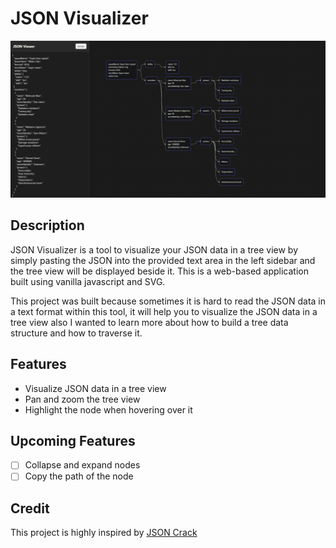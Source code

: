 # JSON Visualizer

![Preview](https://github.com/Erik3010/json-visualizer/blob/master/preview.png?raw=true)

## Description

JSON Visualizer is a tool to visualize your JSON data in a tree view by simply pasting the JSON into the provided text area in the left sidebar and the tree view will be displayed beside it. This is a web-based application built using vanilla javascript and SVG.

This project was built because sometimes it is hard to read the JSON data in a text format within this tool, it will help you to visualize the JSON data in a tree view also I wanted to learn more about how to build a tree data structure and how to traverse it.

## Features

- Visualize JSON data in a tree view
- Pan and zoom the tree view
- Highlight the node when hovering over it

## Upcoming Features

- [ ] Collapse and expand nodes
- [ ] Copy the path of the node

## Credit

This project is highly inspired by [JSON Crack](https://github.com/AykutSarac/jsoncrack.com)
